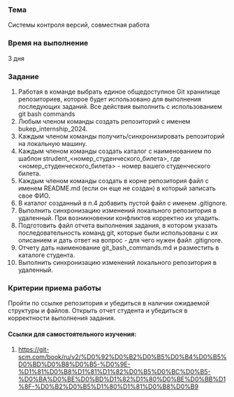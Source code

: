 ### Тема
Системы контроля версий, совместная работа

### Время на выполнение
3 дня

### Задание
1. Работая в команде выбрать единое общедоступное Git хранилище репозиториев, которое будет использовано для выполнения последующих заданий. Все действия выполнить с использованием git bash commands
2. Любым членом команды создать репозиторий с именем bukep_internship_2024.
3. Каждым членом команды получить/синхронизировать репозиторий на локальную машину.
4. Каждым членом команды создать каталог с наименованием по шаблон strudent_<номер_студенческого_билета>, где <номер_студенческого_билета> - номер вашего студенческого билета.
5. Каждым членом команды создать в корне репозитория файл с именем README.md (если он еще не создан) в который записать свое ФИО.
6. В каталог созданный в п.4 добавить пустой файл с именем .gitignore.
7. Выполнить синхронизацию изменений локального репозитория в удаленный. При возникновении конфликтов корректно их уладить.
8. Подготовить файл отчета выполнения задания, в котором указать последовательность команд git, которые были использованы с их описанием и дать ответ на вопрос - для чего нужен файл .gitignore.
9. Отчету дать наименование git_bash_commands.md и разместить в каталоге студента.
10. Выполнить синхронизацию изменений локального репозитория в удаленный.

### Критерии приема работы
Пройти по ссылке репозитория и убедиться в наличии ожидаемой структуры и файлов. Открыть отчет студента и убедиться в корректности выполнения задания. 

#### Ссылки для самостоятельного изучения:
1. https://git-scm.com/book/ru/v2/%D0%92%D0%B2%D0%B5%D0%B4%D0%B5%D0%BD%D0%B8%D0%B5-%D0%9E-%D1%81%D0%B8%D1%81%D1%82%D0%B5%D0%BC%D0%B5-%D0%BA%D0%BE%D0%BD%D1%82%D1%80%D0%BE%D0%BB%D1%8F-%D0%B2%D0%B5%D1%80%D1%81%D0%B8%D0%B9